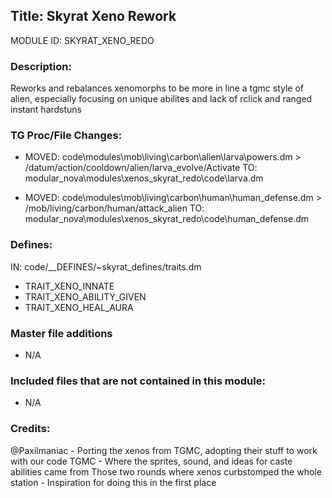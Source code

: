 ## Title: Skyrat Xeno Rework

MODULE ID: SKYRAT_XENO_REDO

### Description:

Reworks and rebalances xenomorphs to be more in line a tgmc style of alien, especially focusing on unique abilites and lack of rclick and ranged instant hardstuns

### TG Proc/File Changes:

- MOVED:
	code\modules\mob\living\carbon\alien\larva\powers.dm > /datum/action/cooldown/alien/larva_evolve/Activate
	TO:
	modular_nova\modules\xenos_skyrat_redo\code\larva.dm

- MOVED:
	code\modules\mob\living\carbon\human\human_defense.dm > /mob/living/carbon/human/attack_alien
	TO:
	modular_nova\modules\xenos_skyrat_redo\code\human_defense.dm

### Defines:

IN: code/__DEFINES/~skyrat_defines/traits.dm

- TRAIT_XENO_INNATE
- TRAIT_XENO_ABILITY_GIVEN
- TRAIT_XENO_HEAL_AURA

### Master file additions

- N/A

### Included files that are not contained in this module:

- N/A

### Credits:

@Paxilmaniac - Porting the xenos from TGMC, adopting their stuff to work with our code
TGMC - Where the sprites, sound, and ideas for caste abilities came from
Those two rounds where xenos curbstomped the whole station - Inspiration for doing this in the first place
